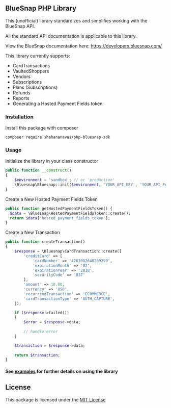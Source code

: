 ## BlueSnap PHP Library

This (unofficial) library standardizes and simplifies working with the BlueSnap API. 

All the standard API documentation is applicable to this library. 

View the BlueSnap documentation here: https://developers.bluesnap.com/

This library currently supports:

- CardTransactions
- VaultedShoppers
- Vendors
- Subscriptions
- Plans (Subscriptions)
- Refunds
- Reports
- Generating a Hosted Payment Fields token

### Installation

Install this package with composer

```shell
composer require shabananavas/php-bluesnap-sdk
```

### Usage

Initialize the library in your class constructor 

```php
public function __construct()
{
    $environment = 'sandbox'; // or 'production'
    \Bluesnap\Bluesnap::init($environment, 'YOUR_API_KEY', 'YOUR_API_PASSWORD');
}
```

Create a New Hosted Payment Fields Token

```php
public function getHostedPaymentFieldsToken() {
  $data = \Bluesnap\HostedPaymentFieldsToken::create();
  return $data['hosted_payment_fields_token'];
}
```

Create a New Transaction

```php
public function createTransaction()
{
    $response = \Bluesnap\CardTransaction::create([
        'creditCard' => [
            'cardNumber' => '4263982640269299',
            'expirationMonth' => '02',
            'expirationYear' => '2018',
            'securityCode' => '837'
        ],
        'amount' => 10.00,
        'currency' => 'USD',
        'recurringTransaction' => 'ECOMMERCE',
        'cardTransactionType' => 'AUTH_CAPTURE',
    ]);

    if ($response->failed())
    {
        $error = $response->data;
        
        // handle error
    }

    $transaction = $response->data;
    
    return $transaction;
}
```

#### See [examples](https://github.com/shabananavas/php-bluesnap-sdk/tree/master/examples) for further details on using the library

## License
This package is licensed under the [MIT License](https://github.com/shabananavas/php-bluesnap-sdk/blob/master/LICENSE)
